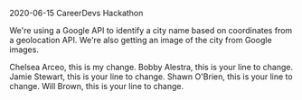 2020-06-15 CareerDevs Hackathon

We're using a Google API to identify a city name based on coordinates from a geolocation API.
We're also getting an image of the city from Google images.

Chelsea Arceo, this is my change.
Bobby Alestra, this is your line to change.
Jamie Stewart, this is your line to change.
Shawn O'Brien, this is your line to change.
Will Brown, this is your line to change.